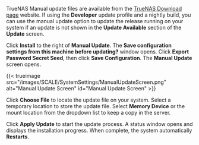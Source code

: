 &NewLine;

TrueNAS Manual update files are available from the [TrueNAS Download page](https://www.truenas.com/download-truenas-scale/) website.
If using the **Developer** update profile and a nightly build, you can use the manual update option to update the release running on your system if an update is not shown in the **Update Available** section of the **Update** screen.

Click **Install** to the right of **Manual Update**.
The **Save configuration settings from this machine before updating?** window opens.
Click **Export Password Secret Seed**, then click **Save Configuration**.
The **Manual Update** screen opens.

{{< trueimage src="/images/SCALE/SystemSettings/ManualUpdateScreen.png" alt="Manual Update Screen" id="Manual Update Screen" >}}

Click **Choose File** to locate the update file on your system.
Select a temporary location to store the update file.
Select **Memory Device** or the mount location from the dropdown list to keep a copy in the server.

Click **Apply Update** to start the update process. A status window opens and displays the installation progress.
When complete, the system automatically **Restarts**.
